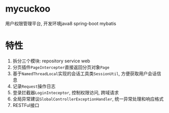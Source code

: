 mycuckoo
========

用户权限管理平台, 开发环境java8 spring-boot mybatis

# 特性 #
1. 拆分三个模块: repository service web
2. 分页插件`PageIntercepter`直接返回分页对象`Page`
3. 基于`NamedThreadLocal`实现的会话工具类`SessionUtil`, 方便获取用户会话信息
4. 记录`Request`操作日志
5. 登录拦截器`LoginInteceptor`, 控制权限访问, 跨域请求
6. 全局异常建议`GlobalControllerExceptionHandler`, 统一异常处理和响应格式
7. RESTFul接口